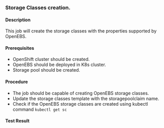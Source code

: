 ### Storage Classes creation.

#### Description

This job will create the storage classes with the properties supported by OpenEBS.

#### Prerequisites

- OpenShift cluster should be created.
- OpenEBS should be deployed in K8s cluster.
- Storage pool should be created.

#### Procedure

- The job should be capable of creating OpenEBS storage classes.
- Update the storage classes template with the storagepoolclaim name.
- Check if the OpenEBS storage classes are created using kubectl command `kubectl get sc`

#### Test Result

